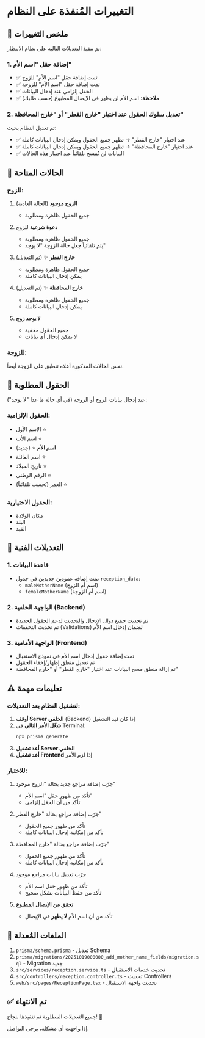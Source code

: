 # التغييرات المُنفذة على النظام

## 📌 ملخص التغييرات

تم تنفيذ التعديلات التالية على نظام الانتظار:

### 1. إضافة حقل "اسم الأم"
- ✅ تمت إضافة حقل "اسم الأم" للزوج
- ✅ تمت إضافة حقل "اسم الأم" للزوجة
- ✅ الحقل إلزامي عند إدخال البيانات
- ✅ **ملاحظة:** اسم الأم لن يظهر في الإيصال المطبوع (حسب طلبك)

### 2. تعديل سلوك الحقول عند اختيار "خارج القطر" أو "خارج المحافظة"
تم تعديل النظام بحيث:
- ✅ عند اختيار "خارج القطر" → تظهر جميع الحقول ويمكن إدخال البيانات كاملة
- ✅ عند اختيار "خارج المحافظة" → تظهر جميع الحقول ويمكن إدخال البيانات كاملة
- ✅ البيانات لن تُمسح تلقائياً عند اختيار هذه الحالات

## 🎯 الحالات المتاحة

### للزوج:
1. **الزوج موجود** (الحالة العادية)
   - جميع الحقول ظاهرة ومطلوبة

2. **دعوة شرعية** للزوج
   - جميع الحقول ظاهرة ومطلوبة
   - يتم تلقائياً جعل حالة الزوجة "لا يوجد"

3. **خارج القطر** ✨ (تم التعديل)
   - جميع الحقول ظاهرة ومطلوبة
   - يمكن إدخال البيانات كاملة

4. **خارج المحافظة** ✨ (تم التعديل)
   - جميع الحقول ظاهرة ومطلوبة
   - يمكن إدخال البيانات كاملة

5. **لا يوجد زوج**
   - جميع الحقول مخفية
   - لا يمكن إدخال أي بيانات

### للزوجة:
نفس الحالات المذكورة أعلاه تنطبق على الزوجة أيضاً.

## 📝 الحقول المطلوبة

عند إدخال بيانات الزوج أو الزوجة (في أي حالة ما عدا "لا يوجد"):

### الحقول الإلزامية:
- الاسم الأول ⭐
- اسم الأب ⭐
- **اسم الأم** ⭐ (جديد)
- اسم العائلة ⭐
- تاريخ الميلاد ⭐
- الرقم الوطني ⭐
- العمر (يُحسب تلقائياً) ⭐

### الحقول الاختيارية:
- مكان الولادة
- البلد
- القيد

## 🔧 التعديلات الفنية

### 1. قاعدة البيانات
- تمت إضافة عمودين جديدين في جدول `reception_data`:
  - `maleMotherName` (اسم أم الزوج)
  - `femaleMotherName` (اسم أم الزوجة)

### 2. الواجهة الخلفية (Backend)
- تم تحديث جميع دوال الإدخال والتحديث لدعم الحقول الجديدة
- تم تحديث التحققات (Validations) لضمان إدخال اسم الأم

### 3. الواجهة الأمامية (Frontend)
- تمت إضافة حقول إدخال اسم الأم في نموذج الاستقبال
- تم تعديل منطق إظهار/إخفاء الحقول
- تم إزالة منطق مسح البيانات عند اختيار "خارج القطر" أو "خارج المحافظة"

## ⚠️ تعليمات مهمة

### لتشغيل النظام بعد التعديلات:

1. **أوقف Server الخلفي** (Backend) إذا كان قيد التشغيل
2. **شغّل الأمر التالي** في Terminal:
   ```bash
   npx prisma generate
   ```
3. **أعد تشغيل Server الخلفي**
4. **أعد تشغيل Frontend** إذا لزم الأمر

### للاختبار:

1. جرّب إضافة مراجع جديد بحالة "الزوج موجود"
   - تأكد من ظهور حقل "اسم الأم"
   - تأكد من أن الحقل إلزامي

2. جرّب إضافة مراجع بحالة "خارج القطر"
   - تأكد من ظهور جميع الحقول
   - تأكد من إمكانية إدخال البيانات كاملة

3. جرّب إضافة مراجع بحالة "خارج المحافظة"
   - تأكد من ظهور جميع الحقول
   - تأكد من إمكانية إدخال البيانات كاملة

4. جرّب تعديل بيانات مراجع موجود
   - تأكد من ظهور حقل اسم الأم
   - تأكد من حفظ البيانات بشكل صحيح

5. **تحقق من الإيصال المطبوع**
   - تأكد من أن اسم الأم **لا يظهر** في الإيصال

## 📁 الملفات المُعدلة

1. `prisma/schema.prisma` - تعديل Schema
2. `prisma/migrations/20251019000000_add_mother_name_fields/migration.sql` - Migration جديد
3. `src/services/reception.service.ts` - تحديث خدمات الاستقبال
4. `src/controllers/reception.controller.ts` - تحديث Controllers
5. `web/src/pages/ReceptionPage.tsx` - تحديث واجهة الاستقبال

## ✅ تم الانتهاء

جميع التعديلات المطلوبة تم تنفيذها بنجاح! 🎉

إذا واجهت أي مشكلة، يرجى التواصل.

